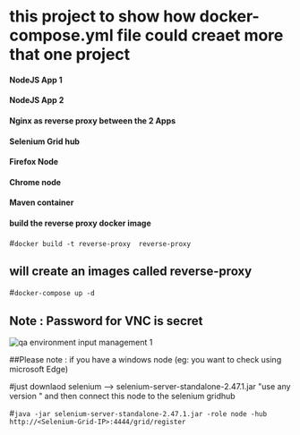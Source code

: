 #
# this project to show how docker-compose.yml file could creaet more that one project 


#### NodeJS App 1 
#### NodeJS App 2
#### Nginx as reverse proxy between the 2 Apps 
#### Selenium Grid hub
#### Firefox Node
#### Chrome node
#### Maven container



#### build the reverse proxy docker image  

#``docker build -t reverse-proxy  reverse-proxy``

## will create an images called reverse-proxy
#``docker-compose up -d ``

## Note : Password for VNC is secret


![qa environment input management 1](https://user-images.githubusercontent.com/20526165/45692904-2cee4c00-bb5c-11e8-9224-19e440cd7865.png)


##Please note : if you have a windows node (eg: you want to check using microsoft Edge)

#just downlaod selenium --> selenium-server-standalone-2.47.1.jar  "use any version "
 and then connect this node to the selenium gridhub 

#``java -jar selenium-server-standalone-2.47.1.jar -role node -hub http://<Selenium-Grid-IP>:4444/grid/register``

